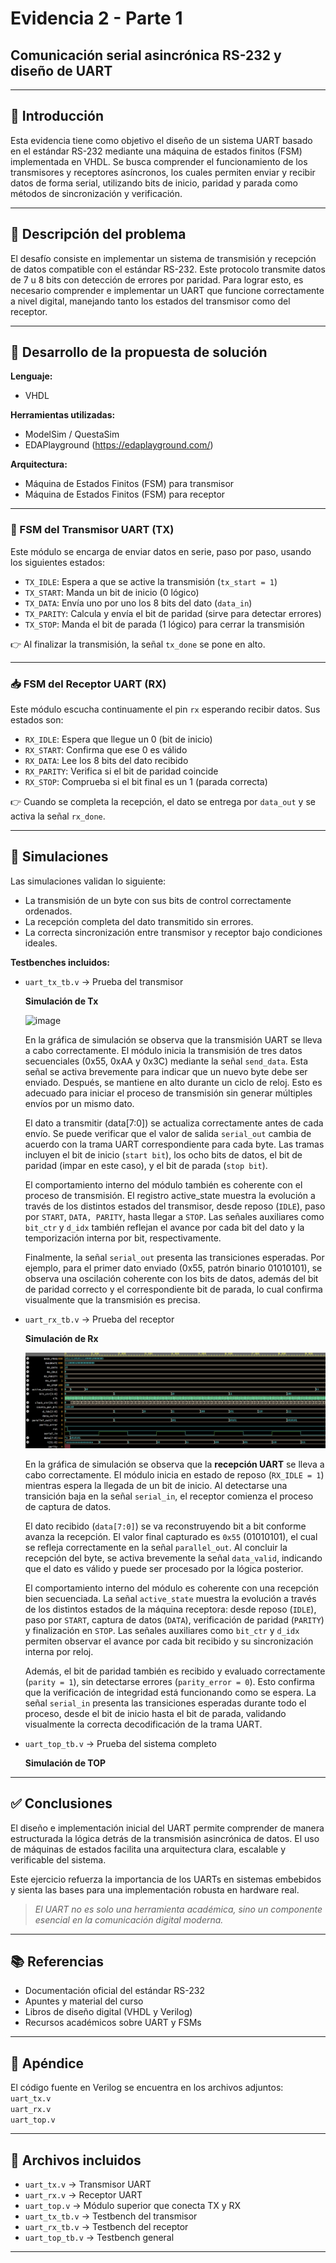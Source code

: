 # Evidencia 2 - Parte 1  
## Comunicación serial asincrónica RS-232 y diseño de UART

---

## 📘 Introducción

Esta evidencia tiene como objetivo el diseño de un sistema UART basado en el estándar RS-232 mediante una máquina de estados finitos (FSM) implementada en VHDL. Se busca comprender el funcionamiento de los transmisores y receptores asíncronos, los cuales permiten enviar y recibir datos de forma serial, utilizando bits de inicio, paridad y parada como métodos de sincronización y verificación.

---

## 📌 Descripción del problema

El desafío consiste en implementar un sistema de transmisión y recepción de datos compatible con el estándar RS-232. Este protocolo transmite datos de 7 u 8 bits con detección de errores por paridad. Para lograr esto, es necesario comprender e implementar un UART que funcione correctamente a nivel digital, manejando tanto los estados del transmisor como del receptor.

---

## 🧠 Desarrollo de la propuesta de solución

**Lenguaje:**  
- VHDL  

**Herramientas utilizadas:**  
- ModelSim / QuestaSim  
- EDAPlayground (https://edaplayground.com/)  

**Arquitectura:**  
- Máquina de Estados Finitos (FSM) para transmisor  
- Máquina de Estados Finitos (FSM) para receptor  

---

### 🚀 FSM del Transmisor UART (TX)

Este módulo se encarga de enviar datos en serie, paso por paso, usando los siguientes estados:

- `TX_IDLE`: Espera a que se active la transmisión (`tx_start = 1`)
- `TX_START`: Manda un bit de inicio (0 lógico)
- `TX_DATA`: Envía uno por uno los 8 bits del dato (`data_in`)
- `TX_PARITY`: Calcula y envía el bit de paridad (sirve para detectar errores)
- `TX_STOP`: Manda el bit de parada (1 lógico) para cerrar la transmisión

👉 Al finalizar la transmisión, la señal `tx_done` se pone en alto.

---

### 📥 FSM del Receptor UART (RX)

Este módulo escucha continuamente el pin `rx` esperando recibir datos. Sus estados son:

- `RX_IDLE`: Espera que llegue un 0 (bit de inicio)
- `RX_START`: Confirma que ese 0 es válido
- `RX_DATA`: Lee los 8 bits del dato recibido
- `RX_PARITY`: Verifica si el bit de paridad coincide
- `RX_STOP`: Comprueba si el bit final es un 1 (parada correcta)

👉 Cuando se completa la recepción, el dato se entrega por `data_out` y se activa la señal `rx_done`.

---

## 🧪 Simulaciones

Las simulaciones validan lo siguiente:

- La transmisión de un byte con sus bits de control correctamente ordenados.
- La recepción completa del dato transmitido sin errores.
- La correcta sincronización entre transmisor y receptor bajo condiciones ideales.

**Testbenches incluidos:**

- `uart_tx_tb.v` → Prueba del transmisor
  
  **Simulación de Tx**
  
  ![image](https://github.com/user-attachments/assets/79be2c47-d6be-4b37-a01b-1556a0d7bfd2)

  En la gráfica de simulación se observa que la transmisión UART se lleva a cabo correctamente. El módulo inicia la transmisión de tres datos secuenciales (0x55, 0xAA y 0x3C) mediante la señal `send_data`. Esta señal se activa brevemente para indicar que un nuevo byte debe ser enviado. Después, se mantiene en alto durante un ciclo de reloj. Esto es adecuado para iniciar el proceso de transmisión sin generar múltiples envíos por un mismo dato.
  
  El dato a transmitir (data[7:0]) se actualiza correctamente antes de cada envío. Se puede verificar que el valor de salida `serial_out` cambia de acuerdo con la trama UART correspondiente para cada byte. Las tramas incluyen el bit de inicio (`start bit`), los ocho bits de datos, el bit de paridad (impar en este caso), y el bit de parada (`stop bit`).

  El comportamiento interno del módulo también es coherente con el proceso de transmisión. El registro active_state muestra la evolución a través de los distintos estados del transmisor, desde reposo (`IDLE`), paso por `START`, `DATA, PARITY`, hasta llegar a `STOP`. Las señales auxiliares como `bit_ctr` y `d_idx` también reflejan el avance por cada bit del dato y la temporización interna por bit, respectivamente.

  Finalmente, la señal `serial_out` presenta las transiciones esperadas. Por ejemplo, para el primer dato enviado (0x55, patrón binario 01010101), se observa una oscilación coherente con los bits de datos, además del bit de paridad correcto y el correspondiente bit de parada, lo cual confirma visualmente que la transmisión es precisa.

- `uart_rx_tb.v` → Prueba del receptor  

   **Simulación de Rx**

   ![alt text](uart_rx_tb-1.png)

   En la gráfica de simulación se observa que la **recepción UART** se lleva a cabo correctamente. El módulo inicia en estado de reposo (`RX_IDLE = 1`) mientras espera la llegada de un bit de inicio. Al detectarse una transición baja en la señal `serial_in`, el receptor comienza el proceso de captura de datos.

   El dato recibido (`data[7:0]`) se va reconstruyendo bit a bit conforme avanza la recepción. El valor final capturado es `0x55` (01010101), el cual se refleja correctamente en la señal `parallel_out`. Al concluir la recepción del byte, se activa brevemente la señal `data_valid`, indicando que el dato es válido y puede ser procesado por la lógica posterior.

   El comportamiento interno del módulo es coherente con una recepción bien secuenciada. La señal `active_state` muestra la evolución a través de los distintos estados de la máquina receptora: desde reposo (`IDLE`), paso por `START`, captura de datos (`DATA`), verificación de paridad (`PARITY`) y finalización en `STOP`. Las señales auxiliares como `bit_ctr` y `d_idx` permiten observar el avance por cada bit recibido y su sincronización interna por reloj.

   Además, el bit de paridad también es recibido y evaluado correctamente (`parity = 1`), sin detectarse errores (`parity_error = 0`). Esto confirma que la verificación de integridad está funcionando como se espera. La señal `serial_in` presenta las transiciones esperadas durante todo el proceso, desde el bit de inicio hasta el bit de parada, validando visualmente la correcta decodificación de la trama UART.

- `uart_top_tb.v` → Prueba del sistema completo

   **Simulación de TOP**

---

## ✅ Conclusiones

El diseño e implementación inicial del UART permite comprender de manera estructurada la lógica detrás de la transmisión asincrónica de datos. El uso de máquinas de estados facilita una arquitectura clara, escalable y verificable del sistema.

Este ejercicio refuerza la importancia de los UARTs en sistemas embebidos y sienta las bases para una implementación robusta en hardware real.

> *El UART no es solo una herramienta académica, sino un componente esencial en la comunicación digital moderna.*

---

## 📚 Referencias

- Documentación oficial del estándar RS-232  
- Apuntes y material del curso  
- Libros de diseño digital (VHDL y Verilog)  
- Recursos académicos sobre UART y FSMs  

---

## 📎 Apéndice

El código fuente en Verilog se encuentra en los archivos adjuntos:  
`uart_tx.v`  
`uart_rx.v` </br>
`uart_top.v`

---

## 📂 Archivos incluidos

- `uart_tx.v` → Transmisor UART  
- `uart_rx.v` → Receptor UART  
- `uart_top.v` → Módulo superior que conecta TX y RX  
- `uart_tx_tb.v` → Testbench del transmisor  
- `uart_rx_tb.v` → Testbench del receptor  
- `uart_top_tb.v` → Testbench general

---
